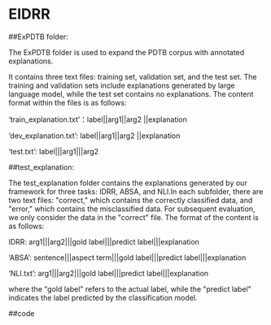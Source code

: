 # EIDRR

##ExPDTB folder: 

The ExPDTB folder is used to expand the PDTB corpus with annotated explanations. 

It contains three text files: training set, validation set, and the test set. The training and validation sets include explanations generated by large language model, while the test set contains no explanations. The content format within the files is as follows:

‘train_explanation.txt’：label||arg1||arg2 ||explanation

‘dev_explanation.txt’:    label||arg1||arg2 ||explanation

‘test.txt’: label|||arg1|||arg2

##test_explanation: 

The test_explanation folder contains the explanations generated by our framework for three tasks: IDRR, ABSA, and NLI.In each subfolder, there are two text files: "correct," which contains the correctly classified data, and "error," which contains the misclassified data. For subsequent evaluation, we only consider the data in the "correct" file. The format of the content is as follows: 

IDRR: arg1|||arg2|||gold label|||predict label|||explanation

‘ABSA’: sentence|||aspect term|||gold label|||predict label|||explanation

‘NLI.txt’: arg1|||arg2|||gold label|||predict label|||explanation

where the "gold label" refers to the actual label, while the "predict label" indicates the label predicted by the classification model.

##code

